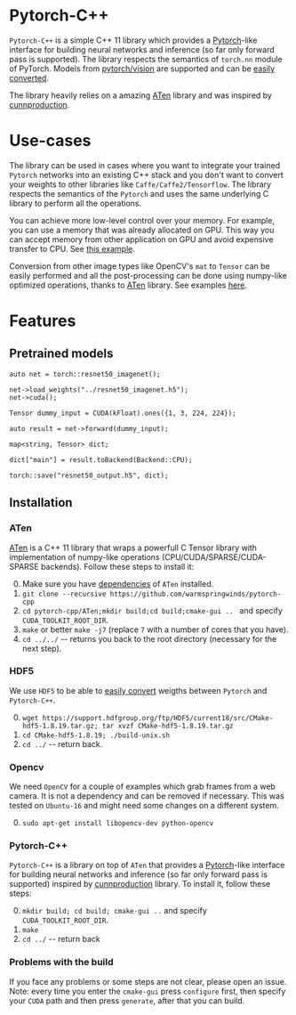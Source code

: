 # Pytorch-C++

```Pytorch-C++``` is a simple C++ 11 library which provides a [Pytorch](http://pytorch.org/)-like
interface for building neural networks and inference (so far only forward pass is supported). The library
respects the semantics of ```torch.nn``` module of PyTorch. Models from [pytorch/vision](https://github.com/pytorch/vision)
are supported and can be [easily converted](convert_weights.ipynb).

The library heavily relies on a amazing [ATen](https://github.com/zdevito/ATen) library and was inspired by
[cunnproduction](https://github.com/szagoruyko/cunnproduction).


# Use-cases

The library can be used in cases where you want to integrate your trained ```Pytorch```
networks into an existing C++ stack and you don't want to convert your weights to other libraries
like ```Caffe/Caffe2/Tensorflow```. The library respects the semantics of the ```Pytorch``` and uses
the same underlying C library to perform all the operations.

You can achieve more low-level control over your memory. For example,
you can use a memory that was already allocated on GPU. This way you can accept memory from other
application on GPU and avoid expensive transfer to CPU. See [this example](examples/read_allocated_gpu_memory.cpp).

Conversion from other image types like OpenCV's ```mat``` to ```Tensor``` can be easily performed and all the post-processing
can be done using numpy-like optimized operations, thanks to [ATen](https://github.com/zdevito/ATen) library.
See examples [here](examples/opencv_realtime_webcam_human_segmentation.cpp).


# Features

## Pretrained models


```
auto net = torch::resnet50_imagenet();

net->load_weights("../resnet50_imagenet.h5");
net->cuda();

Tensor dummy_input = CUDA(kFloat).ones({1, 3, 224, 224});

auto result = net->forward(dummy_input);

map<string, Tensor> dict;

dict["main"] = result.toBackend(Backend::CPU);

torch::save("resnet50_output.h5", dict);
```

## Installation

### ATen

[ATen](https://github.com/zdevito/ATen) is a C++ 11 library that wraps a powerfull C Tensor library with
implementation of numpy-like operations (CPU/CUDA/SPARSE/CUDA-SPARSE backends).
Follow these steps to install it:  

0. Make sure you have [dependencies](https://github.com/zdevito/ATen#installation) of ```ATen``` installed.
1. ```git clone --recursive https://github.com/warmspringwinds/pytorch-cpp```
2. ```cd pytorch-cpp/ATen;mkdir build;cd build;cmake-gui .. ``` and specify ```CUDA_TOOLKIT_ROOT_DIR```.
3. ```make``` or better ```make -j7``` (replace ```7``` with a number of cores that you have).
4. ```cd ../../``` -- returns you back to the root directory (necessary for the next step).

### HDF5

We use ```HDF5``` to be able to [easily convert](convert_weights.ipynb) weigths between ```Pytorch``` and ```Pytorch-C++```.

0. ```wget https://support.hdfgroup.org/ftp/HDF5/current18/src/CMake-hdf5-1.8.19.tar.gz; tar xvzf CMake-hdf5-1.8.19.tar.gz```
1. ```cd CMake-hdf5-1.8.19; ./build-unix.sh```
2. ```cd ../``` -- return back.

### Opencv

We need ```OpenCV``` for a couple of examples which grab frames from a web camera.
It is not a dependency and can be removed if necessary.
This was tested on ```Ubuntu-16``` and might need some changes on a different system.

0. ```sudo apt-get install libopencv-dev python-opencv```


### Pytorch-C++

```Pytorch-C++``` is a library on top of ```ATen``` that provides a [Pytorch](http://pytorch.org/)-like
interface for building neural networks and inference (so far only forward pass is supported)
inspired by [cunnproduction](https://github.com/szagoruyko/cunnproduction) library. To install it, follow
these steps:

0. ```mkdir build; cd build; cmake-gui ..``` and specify ```CUDA_TOOLKIT_ROOT_DIR```.
1. ```make```
2. ```cd ../``` -- return back

### Problems with the build

If you face any problems or some steps are not clear, please open an issue. Note: every time you enter the ```cmake-gui```
press ```configure``` first, then specify your ```CUDA``` path and then press ```generate```, after that you can build.
